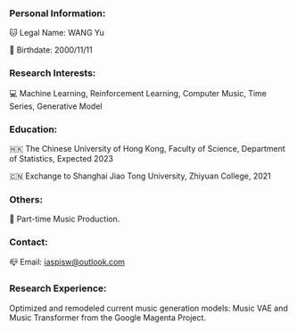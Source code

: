 ### Personal Information:

🐱 Legal Name: WANG Yu

🎂 Birthdate: 2000/11/11

### Research Interests:
💻 Machine Learning, Reinforcement Learning, Computer Music, Time Series, Generative Model

### Education:
🇭🇰 The Chinese University of Hong Kong, Faculty of Science, Department of Statistics, Expected 2023

🇨🇳 Exchange to Shanghai Jiao Tong University, Zhiyuan College, 2021

### Others:
🎵 Part-time Music Production. 

### Contact:
📪 Email: iaspisw@outlook.com

### Research Experience:
Optimized and remodeled current music generation models: Music VAE and Music Transformer from the Google Magenta Project.
